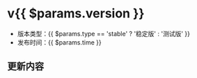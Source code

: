 # v{{ $params.version }}

- 版本类型：{{ $params.type == 'stable' ? '稳定版' : '测试版' }}
- 发布时间：{{ $params.time }}

## 更新内容

<!-- @content -->